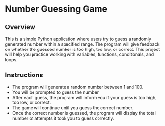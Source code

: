 # Number Guessing Game

## Overview

This is a simple Python application where users try to guess a randomly generated number within a specified range. The program will give feedback on whether the guessed number is too high, too low, or correct. This project will help you practice working with variables, functions, conditionals, and loops.

## Instructions
- The program will generate a random number between 1 and 100.  
- You will be prompted to guess the number.
- After each guess, the program will inform you if your guess is too high, too low, or correct.
- The game will continue until you guess the correct number.
- Once the correct number is guessed, the program will display the total number of attempts it took you to guess correctly.
